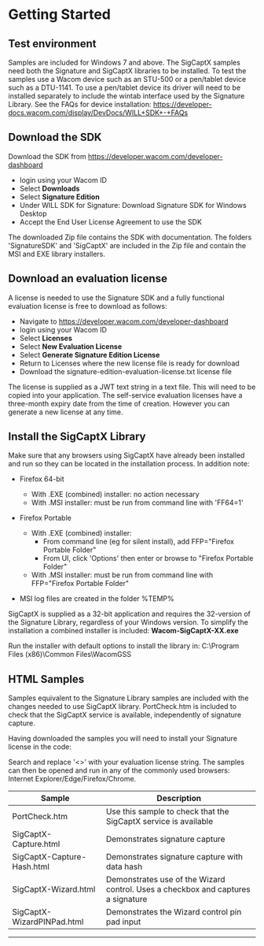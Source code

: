 # Getting Started 

## Test environment

Samples are included for Windows 7 and above.
The SigCaptX samples need both the Signature and SigCaptX libraries to be installed.
To test the samples use a Wacom device such as an STU-500 or a pen/tablet device such as a DTU-1141.
To use a pen/tablet device its driver will need to be installed separately to include the wintab interface used by the Signature Library.
See the FAQs for device installation:
https://developer-docs.wacom.com/display/DevDocs/WILL+SDK+-+FAQs


## Download the SDK

Download the SDK from https://developer.wacom.com/developer-dashboard

* login using your Wacom ID
* Select **Downloads**
* Select **Signature Edition**
* Under WILL SDK for Signature: Download Signature SDK for Windows Desktop
* Accept the End User License Agreement to use the SDK

The downloaded Zip file contains the SDK with documentation.
The folders 'SignatureSDK' and 'SigCaptX' are included in the Zip file and contain the MSI and EXE library installers.

## Download an evaluation license

A license is needed to use the Signature SDK and a fully functional evaluation license is free to download as follows:

* Navigate to https://developer.wacom.com/developer-dashboard
* login using your Wacom ID
* Select **Licenses**
* Select **New Evaluation License**
* Select **Generate Signature Edition License**
* Return to Licenses where the new license file is ready for download
* Download the signature-edition-evaluation-license.txt license file

The license is supplied as a JWT text string in a text file. This will need to be copied into your application. The self-service evaluation licenses have a three-month expiry date from the time of creation. However you can generate a new license at any time. 


## Install the SigCaptX Library

Make sure that any browsers using SigCaptX have already been installed and run so they can be located in the installation process.
In addition note:

* Firefox 64-bit
    * With .EXE (combined) installer: no action necessary
    * With .MSI installer: must be run from command line with 'FF64=1'

* Firefox Portable
    * With .EXE (combined) installer:  
        * From command line (eg for silent install), add FFP="Firefox Portable Folder"
        * From UI, click 'Options' then enter or browse to "Firefox Portable Folder"
    * With .MSI installer:  must be run from command line with FFP="Firefox Portable Folder"
    
* MSI log files are created in the folder %TEMP%


SigCaptX is supplied as a 32-bit application and requires the 32-version of the Signature Library, regardless of your Windows version.
To simplify the installation a combined installer is included:
**Wacom-SigCaptX-XX.exe**

Run the installer with default options to install the library in:
C:\Program Files (x86)\Common Files\WacomGSS

## HTML Samples

Samples equivalent to the Signature Library samples are included with the changes needed to use SigCaptX library.
PortCheck.htm is included to check that the SigCaptX service is available, independently of signature capture.

Having downloaded the samples you will need to install your Signature license in the code:

Search and replace '<<license>>' with your evaluation license string.
The samples can then be opened and run in any of the commonly used browsers: Internet Explorer/Edge/Firefox/Chrome.


| Sample                        | Description                                                           |
| ----------------------------- | --------------------------------------------------------------------- |
| PortCheck.htm                 | Use this sample to check that the SigCaptX service is available |
| SigCaptX-Capture.html         | Demonstrates signature capture  |
| SigCaptX-Capture-Hash.html    | Demonstrates signature capture with data hash  |
| SigCaptX-Wizard.html          | Demonstrates use of the Wizard control. Uses a checkbox and captures a signature  |
| SigCaptX-WizardPINPad.html    | Demonstrates the Wizard control pin pad input |


----

        




